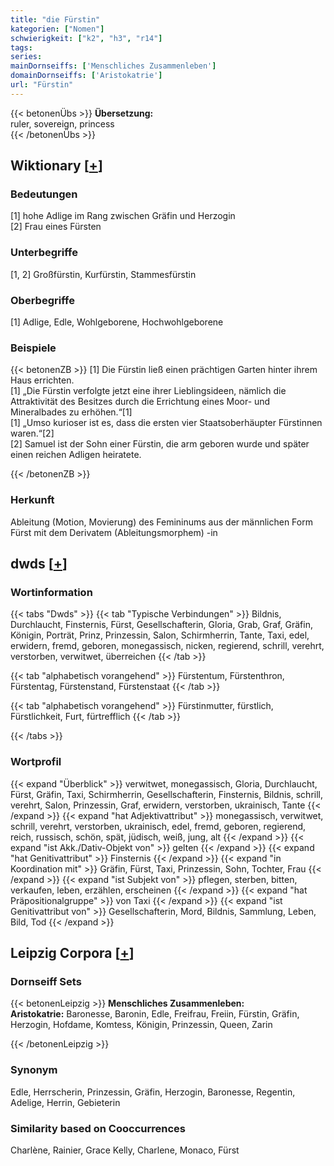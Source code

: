 ```yaml
---
title: "die Fürstin"
kategorien: ["Nomen"]
schwierigkeit: ["k2", "h3", "r14"]
tags:
series:
mainDornseiffs: ['Menschliches Zusammenleben']
domainDornseiffs: ['Aristokatrie']
url: "Fürstin"
---
```


{{< betonenÜbs >}}
**Übersetzung:**  
ruler, sovereign, princess  
{{< /betonenÜbs >}}

## Wiktionary [[+](https://de.wiktionary.org/wiki/Fürstin)]

### Bedeutungen
[1] hohe Adlige im Rang zwischen Gräfin und Herzogin  
[2] Frau eines Fürsten  

### Unterbegriffe
[1, 2] Großfürstin, Kurfürstin, Stammesfürstin  

### Oberbegriffe
[1] Adlige, Edle, Wohlgeborene, Hochwohlgeborene  

### Beispiele
{{< betonenZB >}}
[1] Die Fürstin ließ einen prächtigen Garten hinter ihrem Haus errichten.  
[1] „Die Fürstin verfolgte jetzt eine ihrer Lieblingsideen, nämlich die Attraktivität des Besitzes durch die Errichtung eines Moor- und Mineralbades zu erhöhen.“[1]  
[1] „Umso kurioser ist es, dass die ersten vier Staatsoberhäupter Fürstinnen waren.“[2]  
[2] Samuel ist der Sohn einer Fürstin, die arm geboren wurde und später einen reichen Adligen heiratete.  

{{< /betonenZB >}}
### Herkunft
Ableitung (Motion, Movierung) des Femininums aus der männlichen Form Fürst mit dem Derivatem (Ableitungsmorphem) -in  



## dwds [[+](https://www.dwds.de/wb/Fürstin)]

### Wortinformation
{{< tabs "Dwds" >}}
{{< tab "Typische Verbindungen" >}}
Bildnis, Durchlaucht, Finsternis, Fürst, Gesellschafterin, Gloria, Grab, Graf, Gräfin, Königin, Porträt, Prinz, Prinzessin, Salon, Schirmherrin, Tante, Taxi, edel, erwidern, fremd, geboren, monegassisch, nicken, regierend, schrill, verehrt, verstorben, verwitwet, überreichen
{{< /tab >}}

{{< tab "alphabetisch vorangehend" >}}
Fürstentum, Fürstenthron, Fürstentag, Fürstenstand, Fürstenstaat
{{< /tab >}}

{{< tab "alphabetisch vorangehend" >}}
Fürstinmutter, fürstlich, Fürstlichkeit, Furt, fürtrefflich
{{< /tab >}}

{{< /tabs >}}

### Wortprofil
{{< expand "Überblick" >}} verwitwet, monegassisch, Gloria, Durchlaucht, Fürst, Gräfin, Taxi, Schirmherrin, Gesellschafterin, Finsternis, Bildnis, schrill, verehrt, Salon, Prinzessin, Graf, erwidern, verstorben, ukrainisch, Tante {{< /expand >}}
{{< expand "hat Adjektivattribut" >}} monegassisch, verwitwet, schrill, verehrt, verstorben, ukrainisch, edel, fremd, geboren, regierend, reich, russisch, schön, spät, jüdisch, weiß, jung, alt {{< /expand >}}
{{< expand "ist Akk./Dativ-Objekt von" >}} gelten {{< /expand >}}
{{< expand "hat Genitivattribut" >}} Finsternis {{< /expand >}}
{{< expand "in Koordination mit" >}} Gräfin, Fürst, Taxi, Prinzessin, Sohn, Tochter, Frau {{< /expand >}}
{{< expand "ist Subjekt von" >}} pflegen, sterben, bitten, verkaufen, leben, erzählen, erscheinen {{< /expand >}}
{{< expand "hat Präpositionalgruppe" >}} von Taxi {{< /expand >}}
{{< expand "ist Genitivattribut von" >}} Gesellschafterin, Mord, Bildnis, Sammlung, Leben, Bild, Tod {{< /expand >}}

## Leipzig Corpora [[+](https://corpora.uni-leipzig.de/en/res?word=Fürstin&corpusId=deu_newscrawl-public_2018)]

### Dornseiff Sets
{{< betonenLeipzig >}}
**Menschliches Zusammenleben:**  
**Aristokatrie:** Baronesse, Baronin, Edle, Freifrau, Freiin, Fürstin, Gräfin, Herzogin, Hofdame, Komtess, Königin, Prinzessin, Queen, Zarin  

{{< /betonenLeipzig >}}

### Synonym
Edle, Herrscherin, Prinzessin, Gräfin, Herzogin, Baronesse, Regentin, Adelige, Herrin, Gebieterin


### Similarity based on Cooccurrences
Charlène, Rainier, Grace Kelly, Charlene, Monaco, Fürst

